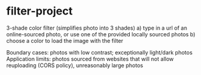 # filter-project

3-shade color filter (simplifies photo into 3 shades)
a) type in a url of an online-sourced photo, or use one of the provided locally sourced photos
b) choose a color to load the image with the filter

Boundary cases: photos with low contrast; exceptionally light/dark photos Application limits: photos sourced from websites that will not allow reuploading (CORS policy), unreasonably large photos
